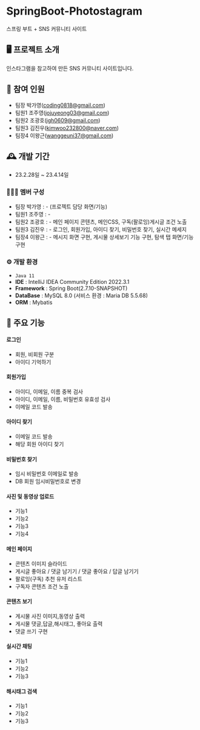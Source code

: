 # SpringBoot-Photostagram
스프링 부트 + SNS 커뮤니티 사이트

## 🖥️  프로젝트 소개 
인스타그램을 참고하여 만든 SNS 커뮤니티 사이트입니다.
<br>
## 🧑‍ 참여 인원
 -  팀장 박가영(coding0818@gmail.com)
 - 팀원1 조주영(jojuyeong03@gmail.com)
 - 팀원2 조광호(jgh0609@gmail.com)
 - 팀원3 김진우(kimwoo232800@naver.com)
 - 팀장4 이왕근(wanggeuni37@gmail.com)
## 🕰️ 개발 기간
 - 23.2.28일 ~ 23.4.14일
 
### 🧑‍🤝‍🧑 멤버 구성
 -  팀장 박가영 : - (프로젝트 담당 화면/기능)
 - 팀원1 조주영 : - 
 - 팀원2 조광호 : - 메인 페이지 콘텐츠, 메인CSS, 구독(팔로잉)게시글 조건 노출
 - 팀원3 김진우 : - 로그인, 회원가입, 아이디 찾기, 비밀번호 찾기, 실시간 메세지
 - 팀장4 이왕근 : - 메시지 화면 구현, 게시물 상세보기 기능 구현, 탐색 탭 화면/기능 구현

### ⚙️ 개발 환경
 - `Java 11`
 - **IDE** : IntelliJ IDEA Community Edition 2022.3.1
 - **Framework** : Spring Boot(2.7.10-SNAPSHOT)
 - **DataBase** : MySQL 8.0 (서비스 환경 : Maria DB 5.5.68)
 - **ORM** : Mybatis

## 📌 주요 기능
#### 로그인
 - 회원, 비회원 구분
 - 아이디 기억하기
#### 회원가입
 - 아이디, 이메일, 이름 중복 검사
 - 아이디, 이메일, 이름, 비밀번호 유효성 검사
 - 이메일 코드 발송
#### 아이디 찾기
 - 이메일 코드 발송
 - 해당 회원 아이디 찾기
#### 비밀번호 찾기
 - 임시 비밀번호 이메일로 발송
 - DB 회원 임시비밀번호로 변경
#### 사진 및 동영상 업로드
 - 기능1
 - 기능2
 - 기능3
 - 기능4
#### 메인 페이지
 - 콘텐츠 이미지 슬라이드
 - 게시글 좋아요 / 댓글 남기기 / 댓글 좋아요 / 답글 남기기
 - 팔로잉(구독) 추천 유저 리스트
 - 구독자 콘텐츠 조건 노출
#### 콘텐츠 보기
 - 게시물 사진 이미지,동영상 출력
 - 게시물 댓글,답글,해시태그, 좋아요 출력
 - 댓글 쓰기 구현
#### 실시간 채팅
 - 기능1
 - 기능2
 - 기능3
#### 해시태그 검색
 - 기능1
 - 기능2
 - 기능3 
